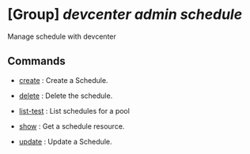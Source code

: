 # [Group] _devcenter admin schedule_

Manage schedule with devcenter

## Commands

- [create](/Commands/devcenter/admin/schedule/_create.md)
: Create a Schedule.

- [delete](/Commands/devcenter/admin/schedule/_delete.md)
: Delete the schedule.

- [list-test](/Commands/devcenter/admin/schedule/_list-test.md)
: List schedules for a pool

- [show](/Commands/devcenter/admin/schedule/_show.md)
: Get a schedule resource.

- [update](/Commands/devcenter/admin/schedule/_update.md)
: Update a Schedule.
